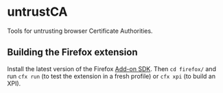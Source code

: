 untrustCA
=========

Tools for untrusting browser Certificate Authorities.

## Building the Firefox extension
Install the latest version of the Firefox [Add-on SDK](https://developer.mozilla.org/en-US/Add-ons/SDK/Tutorials/Installation). Then `cd firefox/` and run `cfx run` (to test the extension in a fresh profile) or `cfx xpi` (to build an XPI).
